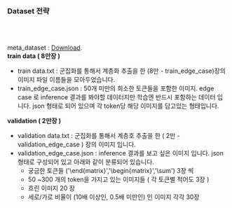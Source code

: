 <br></br>
### Dataset 전략
<br></br>

meta_dataset : [Download](https://drive.google.com/file/d/1nUa1aaSnbfcGu94IOpmyGS_tJNqe1ix0/view?usp=sharing).  
**train data ( 8만장 )**

- train data.txt : 군집화를 통해서 계층화 추출을 한 (8만 - train_edge_case)장의 이미지 파일 이름들을 모아두었습니다.
- train_edge_case.json : 50개 미만의 희소한 토큰들을 포함한 이미지. edge case 로 inference 결과를 봐야할 데이터지만 학습엔 반드시 포함하는 데이터 입니다. json 형태로 되어 있으며 각 token당  해당 이미지를 담고있는 형태입니다.

**validation ( 2만장 )**

- validation data.txt : 군집화를 통해서 계층호 추출을 한 ( 2만 - validation_edge_case ) 장의 이미지 입니다.
- validation_edge_case.json : inference 결과를 보고 싶은 이미지 입니다. json 형태로 구성되어 있고 아래와 같이 분류되어 있습니다.
    - 궁금한 토큰들 ('\\end{matrix}','\\begin{matrix}','\\sum') 3장 씩
    - 50 ~300 개의 token을 가지고 있는 이미지들 ( 각 토큰별 적어도 3장 )
    - 흐린 이미지 20 장
    - 세로/가로 비율이 (10배 이상인, 0.5배 미만인) 인 이미지 각각 30장